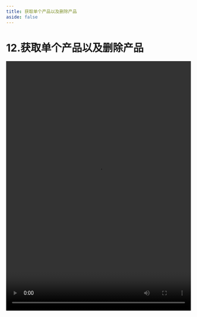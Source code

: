 ```yaml
---
title: 获取单个产品以及删除产品
aside: false
---
```


# 12.获取单个产品以及删除产品

<video autoplay src="http://qn.chinavanes.com/nodejs/module-10/12.获取单个产品以及删除产品.mp4" controls controlsList="nodownload" width="100%" height="680"/>

